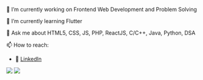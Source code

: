 🔭 I’m currently working on Frontend Web Development and Problem Solving

🌱 I’m currently learning Flutter

💬 Ask me about HTML5, CSS, JS, PHP, ReactJS, C/C++, Java, Python, DSA

📫 How to reach:
- :office: [LinkedIn](https://www.linkedin.com/in/ripunjaynarula/)

  

<img src="https://github-readme-stats.vercel.app/api?username=ripunjaynarula&show_icons=true&theme=dark">

<img src="https://github-readme-stats.vercel.app/api/top-langs/?username=ripunjaynarula">
